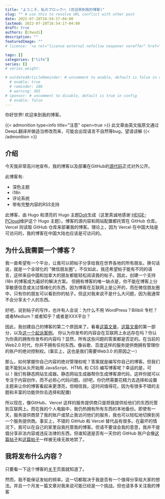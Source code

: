 ```yaml
---
title: "ようこそ、私のブロックへ (欢迎来到我的博客)"
slug: "" # use this to resolve URL conflict with other post
date: 2022-07-28T16:54:17-04:00
lastmod: 2022-07-28T16:54:17-04:00
draft: true
authors: [CXwudi]
description: ""
featuredImage: ""
# license: '<a rel="license external nofollow noopener noreffer" href="https://creativecommons.org/licenses/by-nc/4.0/" target="_blank">CC BY-NC 4.0</a>'

tags: []
categories: ["life"]
series: []
# series_weight: 

# outdatedArticleReminder: # uncomment to enable, default is false in config 
  # enable: true
  # reminder: 180
  # warning: 365
# sponsor: # uncomment to disable, default is true in config 
  # enable: false
---
```


你好世界! 欢迎来到我的博客。

<!--more-->

{{< admonition type=info title="注意" open=true >}}
此文章由英文版原文通过DeepL翻译并做适当修改而来，可能会出现语言不自然等bug，望请谅解
{{< /admonition >}}

## 介绍

今天我非常高兴地宣布，我的博客以及部署在GitHub的[源代码](https://github.com/CXwudi/personal-blog-source)正式对外公开。

此博客有:

- 深色主题
- i18n
- 评论系统
- 带有完整内容的RSS支持

此博客，由 Hugo 和漂亮的 Hugo 主题[DoIt](https://github.com/HEIGE-PCloud/DoIt)生成（这里真诚地感谢 [HEIGE-PCloud](https://github.com/HEIGE-PCloud)维护这个 Hugo 主题）。博客的源内容和网站配置都托管在 GitHub 仓库。Vercel 则读取 GitHub 仓库来部署我的博客。理论上，因为 Vercel 在中国大陆是可访问的，我的博客在中国大陆也应该是可访问的。

## 为什么我需要一个博客？

我一直希望有一个平台，让我可以把帖子分享给我在世界各地的所有朋友。换句话说，就是一个全球化的 "微信朋友圈"。不仅如此，我还希望帖子能有不同的语言，这样来自中国和加拿大的朋友都能轻松阅读我的帖子。因此，创建一个支持 i18n 的博客成为最好的解决方案。
但拥有博客的唯一缺点是，你不能在博客上分享敏感信息或太过情绪化的东西，因为博客在互联网上是公开的，而在微信朋友圈中，只有你的朋友可以看到你的帖子。但这对我来说不是什么大问题，因为我通常不会分享太个人的东西。

好吧，说到帖子的写作，也许有人会说：为什么不用 WordPress？Bilibili 专栏？或者Medium？或者知乎？或者是XXX平台？

因此，我创建自己的博客的第二个原因来了。看看[这篇文章](https://mp.weixin.qq.com/s/oY2ITkqebpKeLS3QEYviVg)，[这篇文章](https://mp.weixin.qq.com/s/733a3gDW2F8B65joRrypMw)的第一部分，以及[这一个起诉案例](https://zhuanlan.zhihu.com/p/367880098)。
你认为你发布的内容会在互联网上永远存在吗？你认为你真的拥有你发布的内容吗？显然，所有这些问题的答案都是否定的。在当前的 Web2.0 时代，你并不拥有任何东西。像谷歌、百度这样的服务提供商拥有管理你的账户的绝对控制权。(事实上，这也是我们需要Web3.0 的原因之一）

那么，如何掌握你自己内容的绝对管理权呢？答案就是编写你自己的博客。但我们能不能别从头开始用 JavaScript、HTML 和 CSS 编写博客呢？幸运的是，可以！我们有静态网站生成器。静态网站生成器帮你生成博客源代码，这样你就可以专注于内容创作，而不必担心代码问题。(好吧，你仍然需要花精力去选择和设置主题来让你的博客看起来更漂亮，但相信我，这时间值得花，因为有很多不错的主题和丰富的功能供你去选择和配置)

所以现在，像GitHub、Vercel 这样的服务提供商只是把我提供给他们的东西托管到互联网上。而在我的个人电脑中，我仍热拥有所有东西的本地备份。即使有一天，服务提供商禁了我的账户或禁止我访问他们的服务，我也可以轻松地切换到另一个服务提供商。事实上，不错的 GitHub 和 Vercel 替代品有很多。在最坏的情况下，我可以在自己的家里自我托管我的博客。但请不要误会我的意思，我并不提倡分享非法内容或违反法律的东西，但谁知道是否有一天你的 GitHub 账户会像[这篇帖子](https://v2ex.com/t/836086)和[这篇帖子](https://yuukoamamiya.github.io/p/%E5%85%B3%E4%BA%8E%E6%88%91%E8%A2%ABgithub%E5%B0%81%E5%8F%B7%E8%BF%99%E4%BB%B6%E4%BA%8B/)一样被无缘无故地禁了。

## 我将发布什么内容？

只要看一下这个博客的[关于](/zh-cn/about/#关于此博客)页面就知道了。

然而，我不能保证发帖的频率。这一切都取决于我是否有一个值得分享给大家的想法。并且一个月发一篇文章对我来说可能已经是一个挑战。但也请多多关注我的博客
